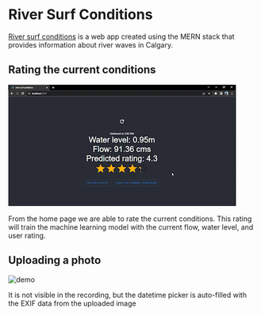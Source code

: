 # River Surf Conditions

[River surf conditions](http://rsc.vercel.app/) is a web app created using the MERN stack that provides information about river waves in Calgary.

## Rating the current conditions

![demo](./docs/images/demo1.gif)

From the home page we are able to rate the current conditions. This rating will train the machine learning model with the current flow, water level, and user rating.

## Uploading a photo

![demo](./docs/images/demo2.gif)

It is not visible in the recording, but the datetime picker is auto-filled with the EXIF data from the uploaded image
